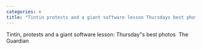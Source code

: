 ```yaml
---
categories: e
title: "Tintin protests and a giant software lesson Thursdays best photos  The Guardian"
---
```

Tintin, protests and a giant software lesson: Thursday"s best photos&nbsp;&nbsp;The Guardian